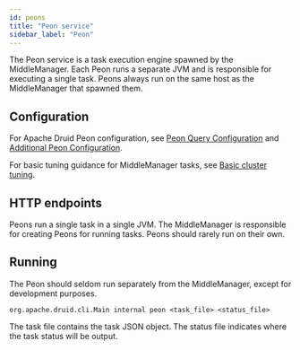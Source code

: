 ```yaml
---
id: peons
title: "Peon service"
sidebar_label: "Peon"
---
```


<!--
  ~ Licensed to the Apache Software Foundation (ASF) under one
  ~ or more contributor license agreements.  See the NOTICE file
  ~ distributed with this work for additional information
  ~ regarding copyright ownership.  The ASF licenses this file
  ~ to you under the Apache License, Version 2.0 (the
  ~ "License"); you may not use this file except in compliance
  ~ with the License.  You may obtain a copy of the License at
  ~
  ~   http://www.apache.org/licenses/LICENSE-2.0
  ~
  ~ Unless required by applicable law or agreed to in writing,
  ~ software distributed under the License is distributed on an
  ~ "AS IS" BASIS, WITHOUT WARRANTIES OR CONDITIONS OF ANY
  ~ KIND, either express or implied.  See the License for the
  ~ specific language governing permissions and limitations
  ~ under the License.
  -->

The Peon service is a task execution engine spawned by the MiddleManager. Each Peon runs a separate JVM and is responsible for executing a single task. Peons always run on the same host as the MiddleManager that spawned them.

## Configuration

For Apache Druid Peon configuration, see [Peon Query Configuration](../configuration/index.md#peon-query-configuration) and [Additional Peon Configuration](../configuration/index.md#additional-peon-configuration).

For basic tuning guidance for MiddleManager tasks, see [Basic cluster tuning](../operations/basic-cluster-tuning.md#task-configurations).

## HTTP endpoints

Peons run a single task in a single JVM. The MiddleManager is responsible for creating Peons for running tasks.
Peons should rarely run on their own.

## Running

The Peon should seldom run separately from the MiddleManager, except for development purposes.

```
org.apache.druid.cli.Main internal peon <task_file> <status_file>
```

The task file contains the task JSON object.
The status file indicates where the task status will be output.
